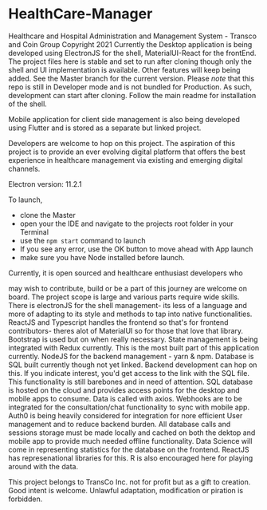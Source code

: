 # HealthCare-Manager
Healthcare and Hospital Administration and Management System - Transco and Coin Group Copyright 2021
Currently the Desktop application is being developed using ElectronJS for the shell, MaterialUI-React for the frontEnd.
The project files here is stable and set to run after cloning though only the shell and UI implementation is available.
Other features will keep being added.
See the Master branch for the current version. 
Please *note* that this repo is still in Developer mode and is not bundled for Production. As such, development can start 
after cloning. Follow the main readme for installation of the shell.

Mobile application for client side management is also being developed using Flutter and is stored as a separate but linked project.

Developers are welcome to hop on this project. 
The aspiration of this project is to provide an ever evolving digital platform that offers the best experience in healthcare 
management via existing and emerging digital channels.

Electron version: 11.2.1

To launch, 
- clone the Master
- open your the IDE and navigate to the projects root folder in your Terminal
- use the `npm start` command to launch
- If you see any error, use the OK button to move ahead with App launch
- make sure you have Node installed before launch.


<!--- At some point, this project or parts of it will be monetized. ---> Currently, it is open sourced and healthcare enthusiast developers who
may wish to contribute, build or be a part of this journey are welcome on board. The project scope is large and various 
parts require wide skills.
There is 
electronJS for the shell management- its less of a language and more of adapting to its style and methods to tap into 
native functionalities.
ReactJS and Typescript handles the frontend so that's for frontend contributors- theres alot of MaterialUI so for those that love that
library. Bootstrap is used but on when really necessary. State management is being integrated with Redux currently. This is the most built 
part of this application currently.
NodeJS for the backend management - yarn & npm. 
Database is SQL built currently though not yet linked. Backend development can hop on this. If you indicate interest, you'd get access
to the link with the SQL file. This functionality is still barebones and in need of attention. SQL database is hosted on the cloud
and provides access points for the desktop and mobile apps to consume. Data is called with axios. Webhooks are to be integrated for the 
consultation/chat functionality to sync with mobile app.
Auth0 is being heavily considered for integration for nore efficient User management and to reduce backend burden. 
All database calls and sessions storage must be made locally and cached on both the dektop and mobile app to provide much needed
offline functionality.
Data Science will come in representing statistics for the database on the frontend. ReactJS has represenational libraries for this. R is 
also encouraged here for playing around with the data.

<!--- Official contribution will elicit an invitation to our Jira Managed channel. To see user stories, current issues and the roadmap. --->

<!--- For monetization, profits for R & D will be converted to crypto and shared to the most active contributors on a yearly basis. This will occur
for the first 10 years of the project and subsequently on Administration. An equitable arrangement for the top 10 contributors including bug 
hunting will be created. Random pools will be run for occasional gifts to other contributors. The aim is to encourage contribution. Adherence 
to the language and project structure is strict. These offers are separate from privately engaged contributors. Unadherence to standards is deemed 
unlawful. --->

This project belongs to TransCo Inc. not for profit but as a gift to creation. Good intent is welcome. Unlawful adaptation, modification or piration is forbidden. 
<!--- This is currenlty under the custody and curation of Gabriel Onike. Most active contributor every 7 years holds the custodian title and is entitled to Gatekeeper priviledges --->

